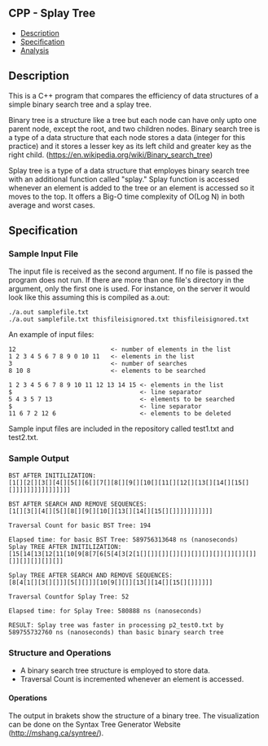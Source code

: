 ## CPP - Splay Tree

- [Description](#description)
- [Specification](#specification)
- [Analysis](#analysis)

## Description

This is a C++ program that compares the efficiency of data structures of a simple binary search tree and a splay tree.

Binary tree is a structure like a tree but each node can have only upto one parent node, except the root, and two children nodes. 
Binary search tree is a type of a data structure that each node stores a data (integer for this practice) and it stores a lesser key as its left child and greater key as the right child. (https://en.wikipedia.org/wiki/Binary_search_tree)

Splay tree is a type of a data structure that employes binary search tree with an additional function called "splay." Splay function is accessed whenever an element is added to the tree or an element is accessed so it moves to the top. It offers a Big-O time complexity of O(Log N) in both average and worst cases. 

## Specification

### Sample Input File

The input file is received as the second argument. If no file is passed the program does not run. If there are more than one file's directory in the argument, only the first one is used.
For instance, on the server it would look like this assuming this is compiled as a.out:
```
./a.out samplefile.txt
./a.out samplefile.txt thisfileisignored.txt thisfileisignored.txt
```

An example of input files:
```
12                          <- number of elements in the list
1 2 3 4 5 6 7 8 9 0 10 11   <- elements in the list
3                           <- number of searches
8 10 8                      <- elements to be searched

1 2 3 4 5 6 7 8 9 10 11 12 13 14 15 <- elements in the list
$                                   <- line separator
5 4 3 5 7 13                        <- elements to be searched
$                                   <- line separator
11 6 7 2 12 6                       <- elements to be deleted
```
Sample input files are included in the repository called test1.txt and test2.txt.

### Sample Output

```
BST AFTER INITILIZATION:
[1[][2[][3[][4[][5[][6[][7[][8[][9[][10[][11[][12[][13[][14[][15[][]]]]]]]]]]]]]]]]

BST AFTER SEARCH AND REMOVE SEQUENCES:
[1[][3[][4[][5[][8[][9[][10[][13[][14[][15[][]]]]]]]]]]]

Traversal Count for basic BST Tree: 194

Elapsed time: for basic BST Tree: 589756313648 ns (nanoseconds)
Splay TREE AFTER INITILIZATION:
[15[14[13[12[11[10[9[8[7[6[5[4[3[2[1[][]][]][]][]][]][]][]][]][]][]][]][]][]][]][]]

Splay TREE AFTER SEARCH AND REMOVE SEQUENCES:
[8[4[1[][3[][]]][5[][]]][10[9[][]][13[][14[][15[][]]]]]]

Traversal Countfor Splay Tree: 52

Elapsed time: for Splay Tree: 580888 ns (nanoseconds)

RESULT: Splay tree was faster in processing p2_test0.txt by 589755732760 ns (nanoseconds) than basic binary search tree
```

### Structure and Operations

- A binary search tree structure is employed to store data.
- Traversal Count is incremented whenever an element is accessed.

#### Operations
The output in brakets show the structure of a binary tree. The visualization can be done on the Syntax Tree Generator Website (http://mshang.ca/syntree/).

